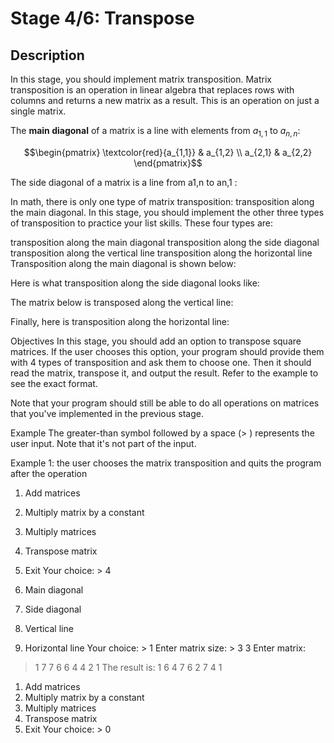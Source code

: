 # Stage 4/6: Transpose
## Description
In this stage, you should implement matrix transposition. Matrix transposition is an operation in linear algebra that replaces rows with columns and returns a new matrix as a result. This is an operation on just a single matrix.

The <b>main diagonal</b> of a matrix is a line with elements from $a_{1,1}$ to $a_{n,n}$:
```math
\begin{pmatrix}
\textcolor{red}{a_{1,1}} & a_{1,2} \\
a_{2,1} & a_{2,2}
\end{pmatrix}
```

The side diagonal of a matrix is a line from a1,n
to an,1
:

In math, there is only one type of matrix transposition: transposition along the main diagonal. In this stage, you should implement the other three types of transposition to practice your list skills. These four types are:

transposition along the main diagonal
transposition along the side diagonal
transposition along the vertical line
transposition along the horizontal line
Transposition along the main diagonal is shown below:

Here is what transposition along the side diagonal looks like:

The matrix below is transposed along the vertical line:

Finally, here is transposition along the horizontal line:

Objectives
In this stage, you should add an option to transpose square matrices. If the user chooses this option, your program should provide them with 4 types of transposition and ask them to choose one. Then it should read the matrix, transpose it, and output the result. Refer to the example to see the exact format.

Note that your program should still be able to do all operations on matrices that you've implemented in the previous stage.

Example
The greater-than symbol followed by a space (> ) represents the user input. Note that it's not part of the input.

Example 1: the user chooses the matrix transposition and quits the program after the operation

1. Add matrices
2. Multiply matrix by a constant
3. Multiply matrices
4. Transpose matrix
0. Exit
   Your choice: > 4

1. Main diagonal
2. Side diagonal
3. Vertical line
4. Horizontal line
   Your choice: > 1
   Enter matrix size: > 3 3
   Enter matrix:
> 1 7 7
> 6 6 4
> 4 2 1
> The result is:
> 1 6 4
> 7 6 2
> 7 4 1

1. Add matrices
2. Multiply matrix by a constant
3. Multiply matrices
4. Transpose matrix
0. Exit
   Your choice: > 0